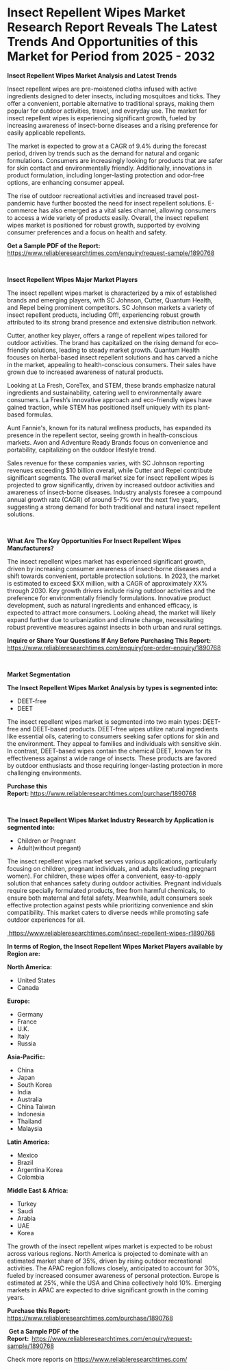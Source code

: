 <p><h1>Insect Repellent Wipes Market Research Report Reveals The Latest Trends And Opportunities of this Market for Period from 2025 - 2032</h1></p><p><strong>Insect Repellent Wipes Market Analysis and Latest Trends</strong></p>
<p><p>Insect repellent wipes are pre-moistened cloths infused with active ingredients designed to deter insects, including mosquitoes and ticks. They offer a convenient, portable alternative to traditional sprays, making them popular for outdoor activities, travel, and everyday use. The market for insect repellent wipes is experiencing significant growth, fueled by increasing awareness of insect-borne diseases and a rising preference for easily applicable repellents.</p><p>The market is expected to grow at a CAGR of 9.4% during the forecast period, driven by trends such as the demand for natural and organic formulations. Consumers are increasingly looking for products that are safer for skin contact and environmentally friendly. Additionally, innovations in product formulation, including longer-lasting protection and odor-free options, are enhancing consumer appeal.</p><p>The rise of outdoor recreational activities and increased travel post-pandemic have further boosted the need for insect repellent solutions. E-commerce has also emerged as a vital sales channel, allowing consumers to access a wide variety of products easily. Overall, the insect repellent wipes market is positioned for robust growth, supported by evolving consumer preferences and a focus on health and safety.</p></p>
<p><strong>Get a Sample PDF of the Report:&nbsp;</strong> <a href="https://www.reliableresearchtimes.com/enquiry/request-sample/1890768?utm_campaign=3187&utm_medium=2&utm_source=Github&utm_content=ia&utm_term=05042025&utm_id=insect-repellent-wipes">https://www.reliableresearchtimes.com/enquiry/request-sample/1890768</a></p>
<p>&nbsp;</p>
<p><strong>Insect Repellent Wipes Major Market Players</strong></p>
<p><p>The insect repellent wipes market is characterized by a mix of established brands and emerging players, with SC Johnson, Cutter, Quantum Health, and Repel being prominent competitors. SC Johnson markets a variety of insect repellent products, including Off!, experiencing robust growth attributed to its strong brand presence and extensive distribution network.</p><p>Cutter, another key player, offers a range of repellent wipes tailored for outdoor activities. The brand has capitalized on the rising demand for eco-friendly solutions, leading to steady market growth. Quantum Health focuses on herbal-based insect repellent solutions and has carved a niche in the market, appealing to health-conscious consumers. Their sales have grown due to increased awareness of natural products.</p><p>Looking at La Fresh, CoreTex, and STEM, these brands emphasize natural ingredients and sustainability, catering well to environmentally aware consumers. La Fresh’s innovative approach and eco-friendly wipes have gained traction, while STEM has positioned itself uniquely with its plant-based formulas.</p><p>Aunt Fannie's, known for its natural wellness products, has expanded its presence in the repellent sector, seeing growth in health-conscious markets. Avon and Adventure Ready Brands focus on convenience and portability, capitalizing on the outdoor lifestyle trend.</p><p>Sales revenue for these companies varies, with SC Johnson reporting revenues exceeding $10 billion overall, while Cutter and Repel contribute significant segments. The overall market size for insect repellent wipes is projected to grow significantly, driven by increased outdoor activities and awareness of insect-borne diseases. Industry analysts foresee a compound annual growth rate (CAGR) of around 5-7% over the next five years, suggesting a strong demand for both traditional and natural insect repellent solutions.</p></p>
<p>&nbsp;</p>
<p><strong>What Are The Key Opportunities For Insect Repellent Wipes Manufacturers?</strong></p>
<p><p>The insect repellent wipes market has experienced significant growth, driven by increasing consumer awareness of insect-borne diseases and a shift towards convenient, portable protection solutions. In 2023, the market is estimated to exceed $XX million, with a CAGR of approximately XX% through 2030. Key growth drivers include rising outdoor activities and the preference for environmentally friendly formulations. Innovative product development, such as natural ingredients and enhanced efficacy, is expected to attract more consumers. Looking ahead, the market will likely expand further due to urbanization and climate change, necessitating robust preventive measures against insects in both urban and rural settings.</p></p>
<p><strong>Inquire or Share Your Questions If Any Before Purchasing This Report:</strong> <a href="https://www.reliableresearchtimes.com/enquiry/pre-order-enquiry/1890768?utm_campaign=3187&utm_medium=2&utm_source=Github&utm_content=ia&utm_term=05042025&utm_id=insect-repellent-wipes">https://www.reliableresearchtimes.com/enquiry/pre-order-enquiry/1890768</a></p>
<p>&nbsp;</p>
<p><strong>Market Segmentation</strong></p>
<p><strong>The Insect Repellent Wipes Market Analysis by types is segmented into:</strong></p>
<p><ul><li>DEET-free</li><li>DEET</li></ul></p>
<p><p>The insect repellent wipes market is segmented into two main types: DEET-free and DEET-based products. DEET-free wipes utilize natural ingredients like essential oils, catering to consumers seeking safer options for skin and the environment. They appeal to families and individuals with sensitive skin. In contrast, DEET-based wipes contain the chemical DEET, known for its effectiveness against a wide range of insects. These products are favored by outdoor enthusiasts and those requiring longer-lasting protection in more challenging environments.</p></p>
<p><strong>Purchase this Report:&nbsp;</strong><a href="https://www.reliableresearchtimes.com/purchase/1890768?utm_campaign=3187&utm_medium=2&utm_source=Github&utm_content=ia&utm_term=05042025&utm_id=insect-repellent-wipes">https://www.reliableresearchtimes.com/purchase/1890768</a></p>
<p>&nbsp;</p>
<p><strong>The Insect Repellent Wipes Market Industry Research by Application is segmented into:</strong></p>
<p><ul><li>Children or Pregnant</li><li>Adult(without pregant)</li></ul></p>
<p><p>The insect repellent wipes market serves various applications, particularly focusing on children, pregnant individuals, and adults (excluding pregnant women). For children, these wipes offer a convenient, easy-to-apply solution that enhances safety during outdoor activities. Pregnant individuals require specially formulated products, free from harmful chemicals, to ensure both maternal and fetal safety. Meanwhile, adult consumers seek effective protection against pests while prioritizing convenience and skin compatibility. This market caters to diverse needs while promoting safe outdoor experiences for all.</p></p>
<p><a href="https://www.reliableresearchtimes.com/insect-repellent-wipes-r1890768?utm_campaign=3187&utm_medium=2&utm_source=Github&utm_content=ia&utm_term=05042025&utm_id=insect-repellent-wipes">&nbsp;https://www.reliableresearchtimes.com/insect-repellent-wipes-r1890768</a></p>
<p><strong>In terms of Region, the Insect Repellent Wipes Market Players available by Region are:</strong></p>
<p>
    <p> <strong> North America: </strong>
        <ul>
            <li>United States</li>
            <li>Canada</li>
        </ul>
        </p> 
    <p> <strong> Europe: </strong>
        <ul>
            <li>Germany</li>
            <li>France</li>
            <li>U.K.</li>
            <li>Italy</li>
            <li>Russia</li>
        </ul>
        </p> 
    <p> <strong> Asia-Pacific: </strong>
        <ul>
            <li>China</li>
            <li>Japan</li>
            <li>South Korea</li>
            <li>India</li>
            <li>Australia</li>
            <li>China Taiwan</li>
            <li>Indonesia</li>
            <li>Thailand</li>
            <li>Malaysia</li>
        </ul>
        </p> 
    <p> <strong> Latin America: </strong>
        <ul>
            <li>Mexico</li>
            <li>Brazil</li>
            <li>Argentina Korea</li>
            <li>Colombia</li>
        </ul>
        </p> 
    <p> <strong> Middle East & Africa: </strong>
        <ul>
            <li>Turkey</li>
            <li>Saudi</li>
            <li>Arabia</li>
            <li>UAE</li>
            <li>Korea</li>
        </ul>
    </p>
    </p>
<p><p>The growth of the insect repellent wipes market is expected to be robust across various regions. North America is projected to dominate with an estimated market share of 35%, driven by rising outdoor recreational activities. The APAC region follows closely, anticipated to account for 30%, fueled by increased consumer awareness of personal protection. Europe is estimated at 25%, while the USA and China collectively hold 10%. Emerging markets in APAC are expected to drive significant growth in the coming years.</p></p>
<p><strong>Purchase this Report: </strong><a href="https://www.reliableresearchtimes.com/purchase/1890768?utm_campaign=3187&utm_medium=2&utm_source=Github&utm_content=ia&utm_term=05042025&utm_id=insect-repellent-wipes">https://www.reliableresearchtimes.com/purchase/1890768</a></p>
<p>&nbsp;<strong>Get a Sample PDF of the Report:&nbsp;&nbsp;</strong><a href="https://www.reliableresearchtimes.com/enquiry/request-sample/1890768?utm_campaign=3187&utm_medium=2&utm_source=Github&utm_content=ia&utm_term=05042025&utm_id=insect-repellent-wipes">https://www.reliableresearchtimes.com/enquiry/request-sample/1890768</a></p>
<p><strong></strong></p>
<p>Check more reports on <a href="https://www.reliableresearchtimes.com/?utm_campaign=3187&utm_medium=2&utm_source=Github&utm_content=ia&utm_term=05042025&utm_id=insect-repellent-wipes">https://www.reliableresearchtimes.com/</a></p>